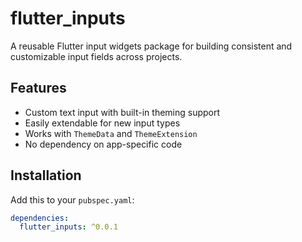 # flutter_inputs

A reusable Flutter input widgets package for building consistent and customizable input fields across projects.

## Features

- Custom text input with built-in theming support
- Easily extendable for new input types
- Works with `ThemeData` and `ThemeExtension`
- No dependency on app-specific code

## Installation

Add this to your `pubspec.yaml`:

```yaml
dependencies:
  flutter_inputs: ^0.0.1

